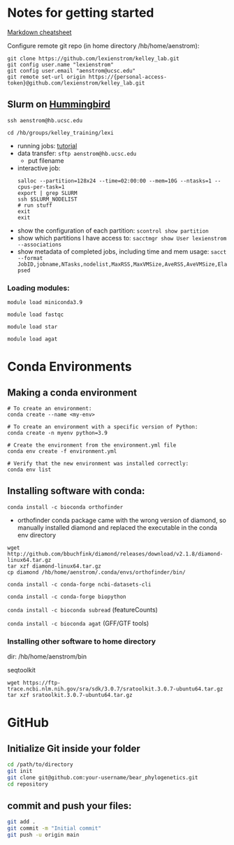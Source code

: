 # Notes for getting started

[Markdown cheatsheet](https://www.markdownguide.org/cheat-sheet/)

Configure remote git repo (in home directory /hb/home/aenstrom): 
~~~
git clone https://github.com/lexienstrom/kelley_lab.git
git config user.name "lexienstrom"
git config user.email "aenstrom@ucsc.edu" 
git remote set-url origin https://{personal-access-token}@github.com/lexienstrom/kelley_lab.git
~~~

## Slurm on [Hummingbird](https://hummingbird.ucsc.edu/) 

`ssh aenstrom@hb.ucsc.edu`

`cd /hb/groups/kelley_training/lexi`

- running jobs: [tutorial](https://hummingbird.ucsc.edu/documentation/creating-scripts-to-run-jobs/)
- data transfer: `sftp aenstrom@hb.ucsc.edu`
    - put filename
- interactive job:
    ~~~
    salloc --partition=128x24 --time=02:00:00 --mem=10G --ntasks=1 --cpus-per-task=1
    export | grep SLURM
    ssh $SLURM_NODELIST
    # run stuff
    exit
    exit
    ~~~
- show the configuration of each partition: `scontrol show partition`
- show which partitions I have access to: `sacctmgr show User lexienstrom --associations`
- show metadata of completed jobs, including time and mem usage: `sacct  --format JobID,jobname,NTasks,nodelist,MaxRSS,MaxVMSize,AveRSS,AveVMSize,Elapsed`


### Loading modules:

`module load miniconda3.9`

`module load fastqc`

`module load star`

`module load agat`

# Conda Environments
## Making a conda environment


~~~
# To create an environment:
conda create --name <my-env>

# To create an environment with a specific version of Python:
conda create -n myenv python=3.9

# Create the environment from the environment.yml file
conda env create -f environment.yml

# Verify that the new environment was installed correctly:
conda env list
~~~

## Installing software with conda:

`conda install -c bioconda orthofinder`
- orthofinder conda package came with the wrong version of diamond, so manually installed diamond and replaced the executable in the conda env directory

~~~
wget http://github.com/bbuchfink/diamond/releases/download/v2.1.8/diamond-linux64.tar.gz
tar xzf diamond-linux64.tar.gz
cp diamond /hb/home/aenstrom/.conda/envs/orthofinder/bin/
~~~

`conda install -c conda-forge ncbi-datasets-cli`

`conda install -c conda-forge biopython`

`conda install -c bioconda subread` (featureCounts)

`conda install -c bioconda agat` (GFF/GTF tools)

### Installing other software to home directory
dir: /hb/home/aenstrom/bin

seqtoolkit
~~~
wget https://ftp-trace.ncbi.nlm.nih.gov/sra/sdk/3.0.7/sratoolkit.3.0.7-ubuntu64.tar.gz
tar xzf sratoolkit.3.0.7-ubuntu64.tar.gz
~~~

# GitHub 
## Initialize Git inside your folder
```bash
cd /path/to/directory
git init
git clone git@github.com:your-username/bear_phylogenetics.git
cd repository
```
## commit and push your files:
```bash
git add .
git commit -m "Initial commit"
git push -u origin main
```
